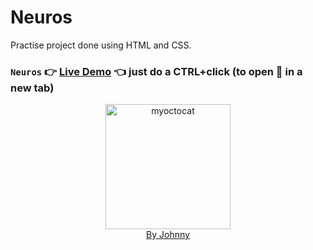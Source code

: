 # Neuros

Practise project done using HTML and CSS.

### `Neuros` :point_right: [Live Demo](https://johnny01k.github.io/Neuros) :point_left: just do a CTRL+click (to open :link: in a new tab)

<div align="center">
<img src="https://myoctocat.com/assets/images/base-octocat.svg" alt="myoctocat" width="200">
</div>

<div align="center">
<a href="#">By Johnny</a>
</div>

